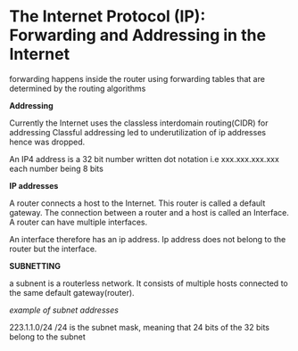# The Internet Protocol (IP): Forwarding and Addressing in the Internet

forwarding happens inside the router using forwarding tables that are determined by the routing algorithms


__Addressing__

Currently the Internet uses the classless interdomain routing(CIDR) for addressing
Classful addressing led to underutilization of ip addresses hence was dropped.

An IP4 address is a 32 bit number written dot notation i.e xxx.xxx.xxx.xxx each number being 8 bits


__IP addresses__

A router connects a host to the Internet. This router is called a default gateway.
The connection between a router and a host is called an Interface. A router can have multiple interfaces.

An interface therefore has an ip address. Ip address does not belong to the router but the interface.

__SUBNETTING__

a subnent is a routerless network. It consists of multiple hosts connected to the same default gateway(router).

_example of subnet addresses_

 223.1.1.0/24
 /24 is the subnet mask, meaning that 24 bits of the 32 bits belong to the subnet
